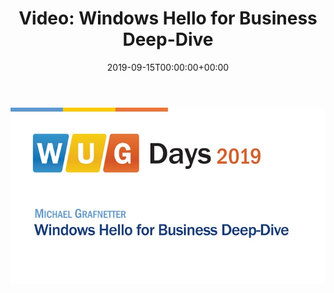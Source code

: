 ﻿---
ref: video-windows-hello-for-business-deep-dive
title: 'Video: Windows Hello for&nbsp;Business Deep-Dive'
date: '2019-09-15T00:00:00+00:00'
layout: post
permalink: /sk/video-windows-hello-for-business-deep-dive/
image: /assets/images/cover/wug-hello.jpg
lang: sk
tags:
    - 'Active Directory'
    - 'Windows Hello'
    - Prednášky
    - Security
    - Video
    - WUG
---

<!--more-->

[![Windows Hello for&nbsp;Business Deep-Dive](/assets/images/cover/wug-hello.jpg)](https://wug.cz/zaznamy/574-WUG-Days-2019-Windows-Hello-for-Business-Deep-Dive)
